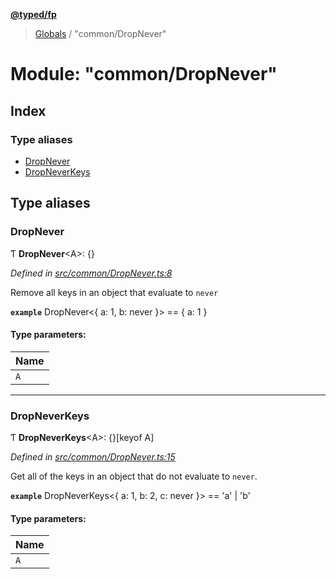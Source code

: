**[@typed/fp](../README.md)**

> [Globals](../globals.md) / "common/DropNever"

# Module: "common/DropNever"

## Index

### Type aliases

* [DropNever](_common_dropnever_.md#dropnever)
* [DropNeverKeys](_common_dropnever_.md#dropneverkeys)

## Type aliases

### DropNever

Ƭ  **DropNever**\<A>: {}

*Defined in [src/common/DropNever.ts:8](https://github.com/TylorS/typed-fp/blob/ac98ca1/src/common/DropNever.ts#L8)*

Remove all keys in an object that evaluate to `never`

**`example`** 
DropNever<{ a: 1, b: never }> == { a: 1 }

#### Type parameters:

Name |
------ |
`A` |

___

### DropNeverKeys

Ƭ  **DropNeverKeys**\<A>: {}[keyof A]

*Defined in [src/common/DropNever.ts:15](https://github.com/TylorS/typed-fp/blob/ac98ca1/src/common/DropNever.ts#L15)*

Get all of the keys in an object that do not evaluate to `never`.

**`example`** 
DropNeverKeys<{ a: 1, b: 2, c: never }> == 'a' | 'b'

#### Type parameters:

Name |
------ |
`A` |
